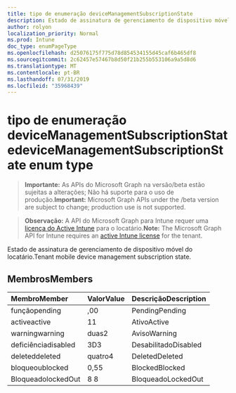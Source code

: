 ```yaml
---
title: tipo de enumeração deviceManagementSubscriptionState
description: Estado de assinatura de gerenciamento de dispositivo móvel do locatário.
author: rolyon
localization_priority: Normal
ms.prod: Intune
doc_type: enumPageType
ms.openlocfilehash: d25076175f775d78d854534155d45caf6b465df8
ms.sourcegitcommit: 2c62457e57467b8d50f21b255b553106a9a5d8d6
ms.translationtype: MT
ms.contentlocale: pt-BR
ms.lasthandoff: 07/31/2019
ms.locfileid: "35968439"
---
```

# <a name="devicemanagementsubscriptionstate-enum-type"></a><span data-ttu-id="8df17-103">tipo de enumeração deviceManagementSubscriptionState</span><span class="sxs-lookup"><span data-stu-id="8df17-103">deviceManagementSubscriptionState enum type</span></span>

> <span data-ttu-id="8df17-104">**Importante:** As APIs do Microsoft Graph na versão/beta estão sujeitas a alterações; Não há suporte para o uso de produção.</span><span class="sxs-lookup"><span data-stu-id="8df17-104">**Important:** Microsoft Graph APIs under the /beta version are subject to change; production use is not supported.</span></span>

> <span data-ttu-id="8df17-105">**Observação:** A API do Microsoft Graph para Intune requer uma [licença do Active Intune](https://go.microsoft.com/fwlink/?linkid=839381) para o locatário.</span><span class="sxs-lookup"><span data-stu-id="8df17-105">**Note:** The Microsoft Graph API for Intune requires an [active Intune license](https://go.microsoft.com/fwlink/?linkid=839381) for the tenant.</span></span>

<span data-ttu-id="8df17-106">Estado de assinatura de gerenciamento de dispositivo móvel do locatário.</span><span class="sxs-lookup"><span data-stu-id="8df17-106">Tenant mobile device management subscription state.</span></span>

## <a name="members"></a><span data-ttu-id="8df17-107">Membros</span><span class="sxs-lookup"><span data-stu-id="8df17-107">Members</span></span>
|<span data-ttu-id="8df17-108">Membro</span><span class="sxs-lookup"><span data-stu-id="8df17-108">Member</span></span>|<span data-ttu-id="8df17-109">Valor</span><span class="sxs-lookup"><span data-stu-id="8df17-109">Value</span></span>|<span data-ttu-id="8df17-110">Descrição</span><span class="sxs-lookup"><span data-stu-id="8df17-110">Description</span></span>|
|:---|:---|:---|
|<span data-ttu-id="8df17-111">função</span><span class="sxs-lookup"><span data-stu-id="8df17-111">pending</span></span>|<span data-ttu-id="8df17-112">,0</span><span class="sxs-lookup"><span data-stu-id="8df17-112">0</span></span>|<span data-ttu-id="8df17-113">Pending</span><span class="sxs-lookup"><span data-stu-id="8df17-113">Pending</span></span>|
|<span data-ttu-id="8df17-114">active</span><span class="sxs-lookup"><span data-stu-id="8df17-114">active</span></span>|<span data-ttu-id="8df17-115">1</span><span class="sxs-lookup"><span data-stu-id="8df17-115">1</span></span>|<span data-ttu-id="8df17-116">Ativo</span><span class="sxs-lookup"><span data-stu-id="8df17-116">Active</span></span>|
|<span data-ttu-id="8df17-117">warning</span><span class="sxs-lookup"><span data-stu-id="8df17-117">warning</span></span>|<span data-ttu-id="8df17-118">duas</span><span class="sxs-lookup"><span data-stu-id="8df17-118">2</span></span>|<span data-ttu-id="8df17-119">Aviso</span><span class="sxs-lookup"><span data-stu-id="8df17-119">Warning</span></span>|
|<span data-ttu-id="8df17-120">deficiência</span><span class="sxs-lookup"><span data-stu-id="8df17-120">disabled</span></span>|<span data-ttu-id="8df17-121">3D</span><span class="sxs-lookup"><span data-stu-id="8df17-121">3</span></span>|<span data-ttu-id="8df17-122">Desabilitado</span><span class="sxs-lookup"><span data-stu-id="8df17-122">Disabled</span></span>|
|<span data-ttu-id="8df17-123">deleted</span><span class="sxs-lookup"><span data-stu-id="8df17-123">deleted</span></span>|<span data-ttu-id="8df17-124">quatro</span><span class="sxs-lookup"><span data-stu-id="8df17-124">4</span></span>|<span data-ttu-id="8df17-125">Deleted</span><span class="sxs-lookup"><span data-stu-id="8df17-125">Deleted</span></span>|
|<span data-ttu-id="8df17-126">bloqueou</span><span class="sxs-lookup"><span data-stu-id="8df17-126">blocked</span></span>|<span data-ttu-id="8df17-127">0,5</span><span class="sxs-lookup"><span data-stu-id="8df17-127">5</span></span>|<span data-ttu-id="8df17-128">Blocked</span><span class="sxs-lookup"><span data-stu-id="8df17-128">Blocked</span></span>|
|<span data-ttu-id="8df17-129">Bloqueado</span><span class="sxs-lookup"><span data-stu-id="8df17-129">lockedOut</span></span>|<span data-ttu-id="8df17-130">8 </span><span class="sxs-lookup"><span data-stu-id="8df17-130">8</span></span>|<span data-ttu-id="8df17-131">Bloqueado</span><span class="sxs-lookup"><span data-stu-id="8df17-131">LockedOut</span></span>|





